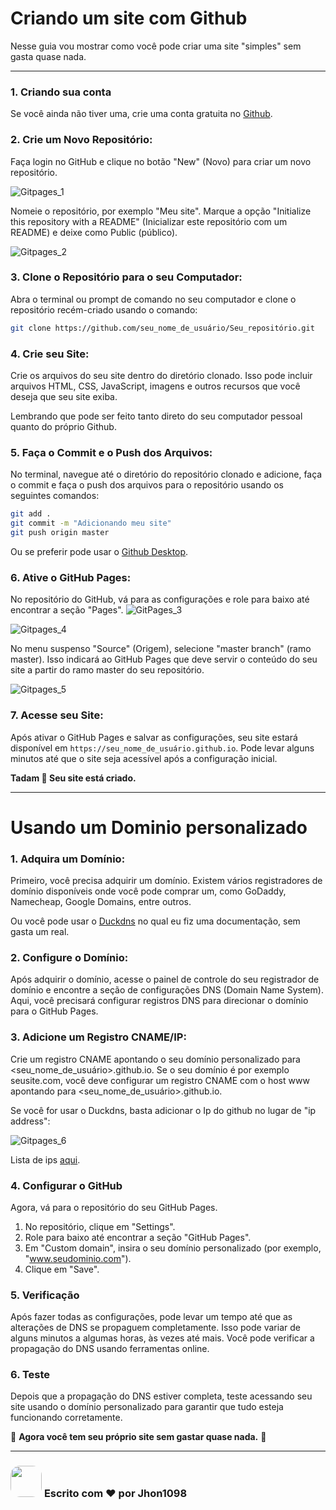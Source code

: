 # Criando um site com Github

 Nesse guia vou mostrar como você pode criar uma site "simples" sem gasta quase nada.
___

### 1. Criando sua conta

Se você ainda não tiver uma, crie uma conta gratuita no [Github](github.com).

### 2. Crie um Novo Repositório:

Faça login no GitHub e clique no botão "New" (Novo) para criar um novo repositório.

![Gitpages_1](/Imagens/Gitpages_1.png)

Nomeie o repositório, por exemplo "Meu site". Marque a opção "Initialize this repository with a README" (Inicializar este repositório com um README) e deixe como Public (público).

![Gitpages_2](/Imagens/Gitpages_2.png)

### 3. Clone o Repositório para o seu Computador:

Abra o terminal ou prompt de comando no seu computador e clone o repositório recém-criado usando o comando:

```bash
git clone https://github.com/seu_nome_de_usuário/Seu_repositório.git
```

### 4. Crie seu Site:

Crie os arquivos do seu site dentro do diretório clonado. Isso pode incluir arquivos HTML, CSS, JavaScript, imagens e outros recursos que você deseja que seu site exiba. 

Lembrando que pode ser feito tanto direto do seu computador pessoal quanto do próprio Github.

### 5. Faça o Commit e o Push dos Arquivos:

No terminal, navegue até o diretório do repositório clonado e adicione, faça o commit e faça o push dos arquivos para o repositório usando os seguintes comandos:

```bash
git add .
git commit -m "Adicionando meu site"
git push origin master
``` 

Ou se preferir pode usar o [Github Desktop](https://desktop.github.com/).

### 6. Ative o GitHub Pages:

No repositório do GitHub, vá para as configurações e role para baixo até encontrar a seção "Pages". ![GitPages_3](/Imagens/Gitpages_3.png)

![Gitpages_4](/Imagens/Gitpages_4.png)

 No menu suspenso "Source" (Origem), selecione "master branch" (ramo master). Isso indicará ao GitHub Pages que deve servir o conteúdo do seu site a partir do ramo master do seu repositório.

 ![Gitpages_5](/Imagens/Gitpages_5.png)

### 7. Acesse seu Site:

Após ativar o GitHub Pages e salvar as configurações, seu site estará disponível em ``https://seu_nome_de_usuário.github.io``. Pode levar alguns minutos até que o site seja acessível após a configuração inicial.

**Tadam 🎉 Seu site está criado.**

___ 

# Usando um Dominio personalizado

### 1. Adquira um Domínio:

Primeiro, você precisa adquirir um domínio. Existem vários registradores de domínio disponíveis onde você pode comprar um, como GoDaddy, Namecheap, Google Domains, entre outros. 

Ou você pode usar o [Duckdns](https://linuxlove.duckdns.org/Documeta%C3%A7%C3%B5es/doc.html) no qual eu fiz uma documentação, sem gasta um real.

### 2. Configure o Domínio:

Após adquirir o domínio, acesse o painel de controle do seu registrador de domínio e encontre a seção de configurações DNS (Domain Name System). Aqui, você precisará configurar registros DNS para direcionar o domínio para o GitHub Pages.

### 3. Adicione um Registro CNAME/IP:

Crie um registro CNAME apontando o seu domínio personalizado para <seu_nome_de_usuário>.github.io. Se o seu domínio é por exemplo seusite.com, você deve configurar um registro CNAME com o host www apontando para <seu_nome_de_usuário>.github.io.

Se você for usar o Duckdns, basta adicionar o Ip do github no lugar de "ip address":

![Gitpages_6](/Imagens/Gitpages_6.png)

Lista de ips [aqui](https://docs.github.com/en/pages/configuring-a-custom-domain-for-your-github-pages-site/managing-a-custom-domain-for-your-github-pages-site).

### 4. Configurar o GitHub

Agora, vá para o repositório do seu GitHub Pages.

1. No repositório, clique em "Settings".
2. Role para baixo até encontrar a seção "GitHub Pages".
3. Em "Custom domain", insira o seu domínio personalizado (por exemplo, "www.seudominio.com").
4. Clique em "Save".

### 5. Verificação

Após fazer todas as configurações, pode levar um tempo até que as alterações de DNS se propaguem completamente. Isso pode variar de alguns minutos a algumas horas, às vezes até mais. Você pode verificar a propagação do DNS usando ferramentas online.

### 6. Teste

Depois que a propagação do DNS estiver completa, teste acessando seu site usando o domínio personalizado para garantir que tudo esteja funcionando corretamente.

🎉 **Agora você tem seu próprio site sem gastar quase nada.**  🎉

___

### [<img src="https://avatars.githubusercontent.com/u/93058539?v=4" height="50" style="border-radius: 30%">](https://github.com/Jhon1098) **Escrito com ❤️ por Jhon1098** 